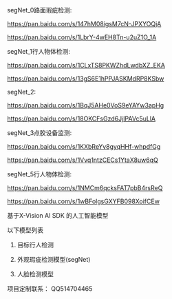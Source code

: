 

segNet_0路面瑕疵检测:

https://pan.baidu.com/s/147hM08igsM7cN-JPXYOQjA

https://pan.baidu.com/s/1LbrY-4wEH8Tn-u2uZ1O_1A

segNet_1行人物体检测:

https://pan.baidu.com/s/1CLxTS8PKWZhdLwdbXZ_EKA

https://pan.baidu.com/s/13gS6E1hPPJASKMdRP8KSbw

segNet_2:

https://pan.baidu.com/s/1BqJ5AHe0VoS9eYAYw3apHg

https://pan.baidu.com/s/18OKCFsGzd6JjIPAVc5uLlA

segNet_3点胶设备监测:

https://pan.baidu.com/s/1KXbReYv8gyqHHf-whpdfGg

https://pan.baidu.com/s/1Vvq1ntzCECs1YtaX8uw6qQ


segNet_5行人物体检测:

https://pan.baidu.com/s/1NMCm6qcksFAT7pbB4rsReQ

https://pan.baidu.com/s/1wBFolgsGXYFB098XoifCEw


基于X-Vision AI SDK 的人工智能模型



以下模型列表

1. 目标行人检测

2. 外观瑕疵检测模型(segNet)

3. 人脸检测模型



项目定制联系： QQ514704465
